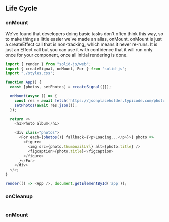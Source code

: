 ## Life Cycle
### onMount
We've found that developers doing basic tasks don't often think this way, so to make things a little easier we've made an alias, onMount. onMount is just a createEffect call that is non-tracking, which means it never re-runs. It is just an Effect call but you can use it with confidence that it will run only once for your component, once all initial rendering is done.
```javascript
import { render } from "solid-js/web";
import { createSignal, onMount, For } from "solid-js";
import "./styles.css";

function App() {
  const [photos, setPhotos] = createSignal([]);

  onMount(async () => {
    const res = await fetch(`https://jsonplaceholder.typicode.com/photos?_limit=20`);
    setPhotos(await res.json());
  });

  return <>
    <h1>Photo album</h1>

    <div class="photos">
      <For each={photos()} fallback={<p>Loading...</p>}>{ photo =>
        <figure>
          <img src={photo.thumbnailUrl} alt={photo.title} />
          <figcaption>{photo.title}</figcaption>
        </figure>
      }</For>
    </div>
  </>;
}

render(() => <App />, document.getElementById('app'));
```

### onCleanup
```javascript
```


### onMount
```javascript
```